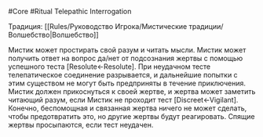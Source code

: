 #Core #Ritual
Telepathic Interrogation

Традиция: [[Rules/Руководство Игрока/Мистические традиции/Волшебство|Волшебство]]

Мистик может простирать свой разум и читать мысли. Мистик может получить ответ на вопрос да/нет от подсознания жертвы с помощью успешного теста [Resolute←Resolute]. При неудачном тесте телепатическое соединение разрывается, и дальнейшие попытки с этим существом не могут быть предприняты в течение приключения. Мистик должен прикоснуться к своей жертве, и жертва может заметить читающий разум, если Мистик не проходит тест [Discreet←Vigilant]. Конечно, беспомощная и связанная жертва ничего не может сделать, чтобы предотвратить это, но другие жертвы будут реагировать. Спящие жертвы просыпаются, если тест неудачен.